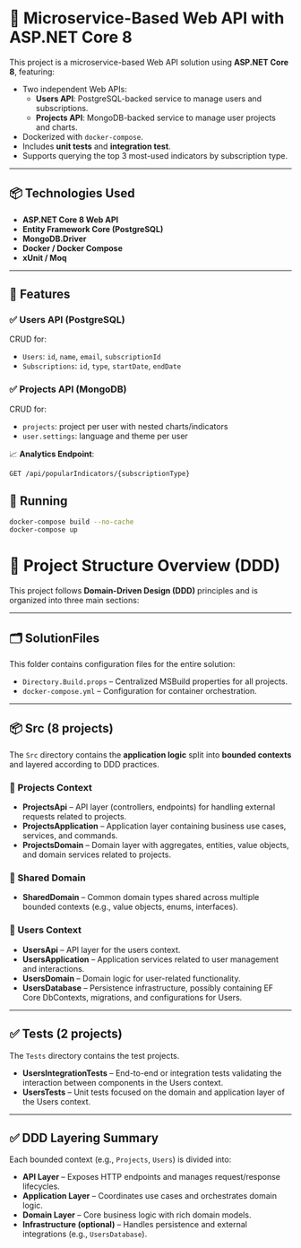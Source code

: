 # 🧩 Microservice-Based Web API with ASP.NET Core 8

This project is a microservice-based Web API solution using **ASP.NET Core 8**, featuring:

- Two independent Web APIs:
  - **Users API**: PostgreSQL-backed service to manage users and subscriptions.
  - **Projects API**: MongoDB-backed service to manage user projects and charts.
- Dockerized with `docker-compose`.
- Includes **unit tests** and **integration test**.
- Supports querying the top 3 most-used indicators by subscription type.

---

## 📦 Technologies Used

- **ASP.NET Core 8 Web API**
- **Entity Framework Core (PostgreSQL)**
- **MongoDB.Driver**
- **Docker / Docker Compose**
- **xUnit / Moq**

---

## 🧪 Features

### ✅ Users API (PostgreSQL)
CRUD for:

- `Users`: `id`, `name`, `email`, `subscriptionId`
- `Subscriptions`: `id`, `type`, `startDate`, `endDate`

### ✅ Projects API (MongoDB)
CRUD for:

- `projects`: project per user with nested charts/indicators
- `user.settings`: language and theme per user

📈 **Analytics Endpoint**:

```http
GET /api/popularIndicators/{subscriptionType}
```

## 🧪 Running
```bash
docker-compose build --no-cache
docker-compose up
```

# 📁 Project Structure Overview (DDD)

This project follows **Domain-Driven Design (DDD)** principles and is organized into three main sections:

---

## 🗂️ SolutionFiles

This folder contains configuration files for the entire solution:

- `Directory.Build.props` – Centralized MSBuild properties for all projects.
- `docker-compose.yml` – Configuration for container orchestration.

---

## 📦 Src (8 projects)

The `Src` directory contains the **application logic** split into **bounded contexts** and layered according to DDD practices.

### 🔹 Projects Context

- **ProjectsApi** – API layer (controllers, endpoints) for handling external requests related to projects.
- **ProjectsApplication** – Application layer containing business use cases, services, and commands.
- **ProjectsDomain** – Domain layer with aggregates, entities, value objects, and domain services related to projects.

### 🔹 Shared Domain

- **SharedDomain** – Common domain types shared across multiple bounded contexts (e.g., value objects, enums, interfaces).

### 🔹 Users Context

- **UsersApi** – API layer for the users context.
- **UsersApplication** – Application services related to user management and interactions.
- **UsersDomain** – Domain logic for user-related functionality.
- **UsersDatabase** – Persistence infrastructure, possibly containing EF Core DbContexts, migrations, and configurations for Users.

---

## ✅ Tests (2 projects)

The `Tests` directory contains the test projects.

- **UsersIntegrationTests** – End-to-end or integration tests validating the interaction between components in the Users context.
- **UsersTests** – Unit tests focused on the domain and application layer of the Users context.

---

## ✅ DDD Layering Summary

Each bounded context (e.g., `Projects`, `Users`) is divided into:

- **API Layer** – Exposes HTTP endpoints and manages request/response lifecycles.
- **Application Layer** – Coordinates use cases and orchestrates domain logic.
- **Domain Layer** – Core business logic with rich domain models.
- **Infrastructure (optional)** – Handles persistence and external integrations (e.g., `UsersDatabase`).
